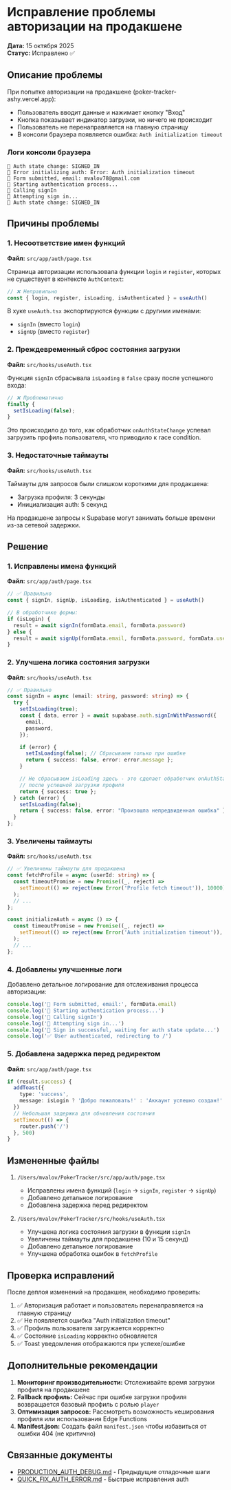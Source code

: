 # Исправление проблемы авторизации на продакшене

**Дата:** 15 октября 2025  
**Статус:** Исправлено ✅

## Описание проблемы

При попытке авторизации на продакшене (poker-tracker-ashy.vercel.app):
- Пользователь вводит данные и нажимает кнопку "Вход"
- Кнопка показывает индикатор загрузки, но ничего не происходит
- Пользователь не перенаправляется на главную страницу
- В консоли браузера появляется ошибка: `Auth initialization timeout`

### Логи консоли браузера

```
🔐 Auth state change: SIGNED_IN
🔐 Error initializing auth: Error: Auth initialization timeout
🎯 Form submitted, email: mvalov78@gmail.com
🚀 Starting authentication process...
📧 Calling signIn
🔐 Attempting sign in...
🔐 Auth state change: SIGNED_IN
```

## Причины проблемы

### 1. Несоответствие имен функций
**Файл:** `src/app/auth/page.tsx`

Страница авторизации использовала функции `login` и `register`, которых не существует в контексте `AuthContext`:

```typescript
// ❌ Неправильно
const { login, register, isLoading, isAuthenticated } = useAuth()
```

В хуке `useAuth.tsx` экспортируются функции с другими именами:
- `signIn` (вместо `login`)
- `signUp` (вместо `register`)

### 2. Преждевременный сброс состояния загрузки
**Файл:** `src/hooks/useAuth.tsx`

Функция `signIn` сбрасывала `isLoading` в `false` сразу после успешного входа:

```typescript
// ❌ Проблематично
finally {
  setIsLoading(false);
}
```

Это происходило до того, как обработчик `onAuthStateChange` успевал загрузить профиль пользователя, что приводило к race condition.

### 3. Недостаточные таймауты
**Файл:** `src/hooks/useAuth.tsx`

Таймауты для запросов были слишком короткими для продакшена:
- Загрузка профиля: 3 секунды
- Инициализация auth: 5 секунд

На продакшене запросы к Supabase могут занимать больше времени из-за сетевой задержки.

## Решение

### 1. Исправлены имена функций
**Файл:** `src/app/auth/page.tsx`

```typescript
// ✅ Правильно
const { signIn, signUp, isLoading, isAuthenticated } = useAuth()

// В обработчике формы:
if (isLogin) {
  result = await signIn(formData.email, formData.password)
} else {
  result = await signUp(formData.email, formData.password, formData.username)
}
```

### 2. Улучшена логика состояния загрузки
**Файл:** `src/hooks/useAuth.tsx`

```typescript
// ✅ Правильно
const signIn = async (email: string, password: string) => {
  try {
    setIsLoading(true);
    const { data, error } = await supabase.auth.signInWithPassword({
      email,
      password,
    });

    if (error) {
      setIsLoading(false); // Сбрасываем только при ошибке
      return { success: false, error: error.message };
    }

    // Не сбрасываем isLoading здесь - это сделает обработчик onAuthStateChange
    // после успешной загрузки профиля
    return { success: true };
  } catch (error) {
    setIsLoading(false);
    return { success: false, error: "Произошла непредвиденная ошибка" };
  }
};
```

### 3. Увеличены таймауты
**Файл:** `src/hooks/useAuth.tsx`

```typescript
// ✅ Увеличены таймауты для продакшена
const fetchProfile = async (userId: string) => {
  const timeoutPromise = new Promise((_, reject) => 
    setTimeout(() => reject(new Error('Profile fetch timeout')), 10000) // 10 секунд
  );
  // ...
};

const initializeAuth = async () => {
  const timeoutPromise = new Promise((_, reject) => 
    setTimeout(() => reject(new Error('Auth initialization timeout')), 15000) // 15 секунд
  );
  // ...
};
```

### 4. Добавлены улучшенные логи
Добавлено детальное логирование для отслеживания процесса авторизации:

```typescript
console.log('🎯 Form submitted, email:', formData.email)
console.log('🚀 Starting authentication process...')
console.log('📧 Calling signIn')
console.log('🔐 Attempting sign in...')
console.log('🔐 Sign in successful, waiting for auth state update...')
console.log('✅ User authenticated, redirecting to /')
```

### 5. Добавлена задержка перед редиректом
**Файл:** `src/app/auth/page.tsx`

```typescript
if (result.success) {
  addToast({
    type: 'success',
    message: isLogin ? 'Добро пожаловать!' : 'Аккаунт успешно создан!'
  })
  // Небольшая задержка для обновления состояния
  setTimeout(() => {
    router.push('/')
  }, 500)
}
```

## Измененные файлы

1. `/Users/mvalov/PokerTracker/src/app/auth/page.tsx`
   - Исправлены имена функций (`login` → `signIn`, `register` → `signUp`)
   - Добавлено детальное логирование
   - Добавлена задержка перед редиректом

2. `/Users/mvalov/PokerTracker/src/hooks/useAuth.tsx`
   - Улучшена логика состояния загрузки в функции `signIn`
   - Увеличены таймауты для продакшена (10 и 15 секунд)
   - Добавлено детальное логирование
   - Улучшена обработка ошибок в `fetchProfile`

## Проверка исправлений

После деплоя изменений на продакшен, необходимо проверить:

1. ✅ Авторизация работает и пользователь перенаправляется на главную страницу
2. ✅ Не появляется ошибка "Auth initialization timeout"
3. ✅ Профиль пользователя загружается корректно
4. ✅ Состояние `isLoading` корректно обновляется
5. ✅ Toast уведомления отображаются при успехе/ошибке

## Дополнительные рекомендации

1. **Мониторинг производительности:** Отслеживайте время загрузки профиля на продакшене
2. **Fallback профиль:** Сейчас при ошибке загрузки профиля возвращается базовый профиль с ролью `player`
3. **Оптимизация запросов:** Рассмотреть возможность кеширования профиля или использования Edge Functions
4. **Manifest.json:** Создать файл `manifest.json` чтобы избавиться от ошибки 404 (не критично)

## Связанные документы

- [PRODUCTION_AUTH_DEBUG.md](./PRODUCTION_AUTH_DEBUG.md) - Предыдущие отладочные шаги
- [QUICK_FIX_AUTH_ERROR.md](./QUICK_FIX_AUTH_ERROR.md) - Быстрые исправления auth


